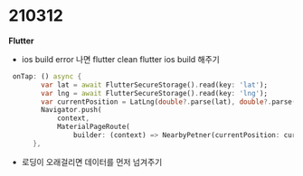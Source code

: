 210312
===============
<b>Flutter</b>

- ios build error 나면 flutter clean flutter ios build 해주기

```dart
 onTap: () async {
        var lat = await FlutterSecureStorage().read(key: 'lat');
        var lng = await FlutterSecureStorage().read(key: 'lng');
        var currentPosition = LatLng(double?.parse(lat), double?.parse(lng));
        Navigator.push(
            context,
            MaterialPageRoute(
                builder: (context) => NearbyPetner(currentPosition: currentPosition)));
      },
 ```
- 로딩이 오래걸리면 데이터를 먼저 넘겨주기
